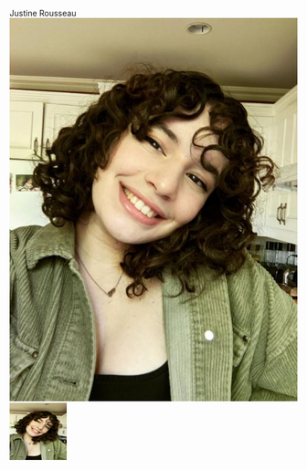 Justine Rousseau
![photo de moi](photographie.jpeg)
<img src="photographie.jpeg" width="100" height="100">
